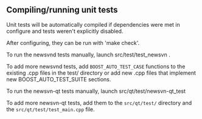 Compiling/running unit tests
------------------------------------

Unit tests will be automatically compiled if dependencies were met in configure
and tests weren't explicitly disabled.

After configuring, they can be run with 'make check'.

To run the newsvnd tests manually, launch src/test/test_newsvn .

To add more newsvnd tests, add `BOOST_AUTO_TEST_CASE` functions to the existing
.cpp files in the test/ directory or add new .cpp files that
implement new BOOST_AUTO_TEST_SUITE sections.

To run the newsvn-qt tests manually, launch src/qt/test/newsvn-qt_test

To add more newsvn-qt tests, add them to the `src/qt/test/` directory and
the `src/qt/test/test_main.cpp` file.
